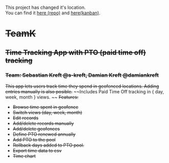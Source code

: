 This project has changed it's location.  
You can find it [here \(repo\)](https://github.com/K-Projekt/AndroidTimeTracker) and [here\(kanban\)](https://github.com/orgs/K-Projekt/projects/2).


# ~~TeamK~~
## ~~Time Tracking App with PTO (paid time off) tracking~~
### ~~Team: Sebastian Kreft @s-kreft, Damian Kreft @damiankreft~~
~~This app lets users track time they spend in geofenced locations. Adding entries manually is also posible.~~
~~Includes Paid Time Off tracking in { day, week, month } views. ~~
~~Features:~~
- ~~Browse time spent in geofence~~
- ~~Switch views (day, week, month)~~
- ~~Edit records~~
- ~~Add/delete records manually~~
- ~~Add/delete geofences~~
- ~~Define PTO renewed annually~~
- ~~Add PTO to the pool~~
- ~~Rollback days added to PTO pool.~~
- ~~Export time data to csv~~
- ~~Time chart~~
